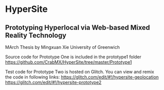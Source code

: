 # HyperSite
## Prototyping Hyperlocal via Web-based Mixed Reality Technology 
MArch Thesis by Mingxuan Xie
University of Greenwich

Source code for Prototype One is included in the prototype1 folder
https://github.com/CrabMX/HyperSite/tree/master/Prototype1

Test code for Prototype Two is hosted on Glitch. You can view and remix the code in following links:
https://glitch.com/edit/#!/hypersite-geolocation
https://glitch.com/edit/#!/hypersite-prototype2
